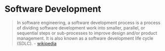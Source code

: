 # Software Development

> In software engineering, a software development process is a process of dividing software development work into smaller, parallel, or sequential steps or sub-processes to improve design and/or product management. It is also known as a software development life cycle (SDLC). - [wikipedia](https://en.wikipedia.org/wiki/Software_development_process)

